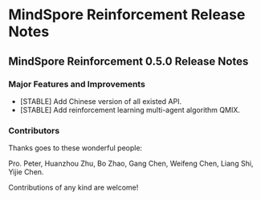 # MindSpore Reinforcement Release Notes

## MindSpore Reinforcement 0.5.0 Release Notes

### Major Features and Improvements

- [STABLE] Add Chinese version of all existed API.
- [STABLE] Add reinforcement learning multi-agent algorithm QMIX.

### Contributors

Thanks goes to these wonderful people:

Pro. Peter, Huanzhou Zhu, Bo Zhao, Gang Chen, Weifeng Chen, Liang Shi, Yijie Chen.

Contributions of any kind are welcome!